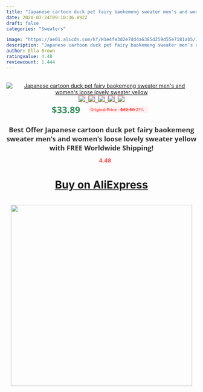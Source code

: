 ```yaml
---
title: "Japanese cartoon duck pet fairy baokemeng sweater men's and women's loose lovely sweater yellow"
date: 2020-07-24T09:10:36.892Z
draft: false
categories: "Sweaters"

image: "https://ae01.alicdn.com/kf/H1e4fe3d2e7dd4a6385d259d55e7181ab5/Japanese-cartoon-duck-pet-fairy-baokemeng-sweater-men-s-and-women-s-loose-lovely-sweater-yellow.jpg"
description: "Japanese cartoon duck pet fairy baokemeng sweater men's and women's loose lovely sweater yellow"
author: Ella Brown
ratingvalue: 4.48
reviewcount: 1.444
---
```

<br>
<div style="text-align: center;">
<a href="https://s.click.aliexpress.com/e/_ASzEbx" target="_blank" rel="nofollow noopener noreferrer"><img alt="Japanese cartoon duck pet fairy baokemeng sweater men's and women's loose lovely sweater yellow" class="magnifier-image" src="https://ae01.alicdn.com/kf/H1e4fe3d2e7dd4a6385d259d55e7181ab5/Japanese-cartoon-duck-pet-fairy-baokemeng-sweater-men-s-and-women-s-loose-lovely-sweater-yellow.jpg_640x640.jpg">
<br>
<img style="border:1px solid salmon" src="https://ae01.alicdn.com/kf/H1e4fe3d2e7dd4a6385d259d55e7181ab5/Japanese-cartoon-duck-pet-fairy-baokemeng-sweater-men-s-and-women-s-loose-lovely-sweater-yellow.jpg_120x120.jpg">&nbsp;&nbsp;<img style="border:1px solid salmon" src="https://ae01.alicdn.com/kf/H07647e011ab84c609c030f4f91ca8af5H/Japanese-cartoon-duck-pet-fairy-baokemeng-sweater-men-s-and-women-s-loose-lovely-sweater-yellow.jpg_120x120.jpg">&nbsp;&nbsp;<img style="border:1px solid salmon" src="https://ae01.alicdn.com/kf/H51d0adcb55db42028aa1150ecf48a721w/Japanese-cartoon-duck-pet-fairy-baokemeng-sweater-men-s-and-women-s-loose-lovely-sweater-yellow.jpg_120x120.jpg">&nbsp;&nbsp;<img style="border:1px solid salmon" src="_120x120.jpg">&nbsp;&nbsp;<img style="border:1px solid salmon" src="https://ae01.alicdn.com/kf/H7439e0441a4949d9ba0a443f7082583aG/Japanese-cartoon-duck-pet-fairy-baokemeng-sweater-men-s-and-women-s-loose-lovely-sweater-yellow.jpg_120x120.jpg"></a></div><br0>
<div style="text-align: center;"><span style="background-color: white; border: 0px; box-sizing: border-box; color: seagreen; display: inline-block; font-family: &quot;open sans&quot; , &quot;arial&quot; , &quot;helvetica&quot; , sans-serif , &quot;heiti&quot;; font-size: 24px; font-stretch: inherit; font-weight: 700; line-height: inherit; margin: 0px 10px 0px 0px; padding: 0px; vertical-align: middle;">$33.89 </span>
<span style="background: rgb(255 , 241 , 241); border-radius: 3px; border: 0px; box-sizing: border-box; color: #ff4747; display: inline-block; font-family: inherit; font-size: 12px; font-stretch: inherit; font-style: inherit; font-variant: inherit; font-weight: 600; line-height: inherit; margin: 0px; padding: 2px 5px; transform: scale(0.9); vertical-align: middle;">Original Price : <b style="text-decoration: line-through;">$42.90 </b> 21%&nbsp;&nbsp;</span></div>
<h1 style="color: #333333; display: inline-block; font-family: &quot;open sans&quot; , &quot;arial&quot; , &quot;helvetica&quot; , sans-serif , &quot;heiti&quot;; font-size: 18px; font-stretch: inherit; font-weight: 700; text-align: center;">Best Offer Japanese cartoon duck pet fairy baokemeng sweater men's and women's loose lovely sweater yellow with FREE Worldwide Shipping!</h1>
<div style="color: #ff4747; text-align: center;">
<img src="https://4.bp.blogspot.com/-M0ZcTcb-5uY/XleCXlxnR4I/AAAAAAAAAEc/OrjgMkXV1oMQFaCRZj5HQwOCBcu3w1FegCPcBGAYYCw/s1600/star.png" style="height: 15px;">&nbsp;<b>4.48</b></div>
<div class="button_cont" align="center"><a class="buynow_a" href="https://s.click.aliexpress.com/e/_ASzEbx" target="_blank" rel="nofollow noopener noreferrer"><H1>Buy on AliExpress</H1></a></div><br>
<div class="separator" style="clear: both; text-align: center;">
<img src="https://lh3.googleusercontent.com/-pTy5HemUv9M/XlePHvY0dAI/AAAAAAAAAE4/0nX5iRUoIWY8eMW9Dpxeirr157OZliDIgCLcBGAsYHQ/s1600/badge.gif" width="480">
</div>

